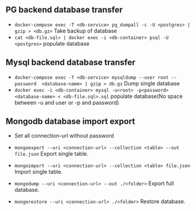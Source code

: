 
## PG backend database transfer

- `docker-compose exec -T <db-service> pg_dumpall -c -U <postgres> | gzip > <db.gz>` Take backup of database
- `cat <db-file.sql> | docker exec -i <db-container> psql -U <postgres>` populate database

## Mysql backend database transfer
- `docker-compose exec -T <db-service> mysqldump --user root --password  <database-name> | gzip > db.gz` Dump single database
- `docker exec -i <db-container> mysql -u<root> -p<password> <database-name> < <db-file.sql>.sql` populate database(No space between -u and user or -p and password)


## Mongodb database import export

- Set all connection-url without password
- `mongoexport --uri <connection-url> --collection <table> --out file.json` Export single table.
- `mongoimport --uri <connection-url> --collection <table> file.json` Import single table.

- `mongodump --uri <connection-url> --out ./<folder>` Export full database.
- `mongorestore --uri <connection-url> ./<folder>` Restore database.
